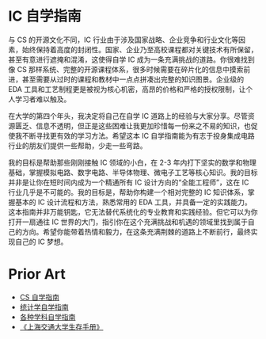 # IC 自学指南

与 CS 的开源文化不同，IC 行业由于涉及国家战略、企业竞争和行业文化等因素，始终保持着高度的封闭性。国家、企业乃至高校课程都对关键技术有所保留，甚至有意进行遮掩和混淆，这使得自学 IC 成为一条充满挑战的道路。你很难找到像 CS 那样系统、完整的开源课程体系，很多时候需要在碎片化的信息中摸索前进，甚至需要从过时的课程和教材中一点点拼凑出完整的知识图景。企业级的 EDA 工具和工艺制程更是被视为核心机密，高昂的价格和严格的授权限制，让个人学习者难以触及。

在大学的第四个年头，我决定将自己在自学 IC 道路上的经验与大家分享。尽管资源匮乏、信息不透明，但正是这些困难让我更加珍惜每一份来之不易的知识，也促使我不断寻找更有效的学习方法。希望这本 IC 自学指南能为有志于投身集成电路行业的朋友们提供一些帮助，少走一些弯路。

我的目标是帮助那些刚刚接触 IC 领域的小白，在 2-3 年内打下坚实的数学和物理基础，掌握模拟电路、数字电路、半导体物理、微电子工艺等核心知识。我的目标并非是让你在短时间内成为一个精通所有 IC 设计方向的“全能工程师”，这在 IC 行业几乎是不可能的。我的目标是，帮助你构建一个相对完整的 IC 知识体系，掌握基本的 IC 设计流程和方法，熟悉常用的 EDA 工具，并具备一定的实践能力。这本指南并非万能钥匙，它无法替代系统化的专业教育和实践经验。但它可以为你打开一扇通往 IC 世界的大门，指引你在这个充满挑战和机遇的领域里找到属于自己的方向。希望你能带着热情和毅力，在这条充满荆棘的道路上不断前行，最终实现自己的 IC 梦想。




# Prior Art

- [CS 自学指南](https://github.com/pkuflyingpig/cs-self-learning/)
- [统计学自学指南](https://xuankaiwang.github.io/)
- [各种学科自学指南](https://github.com/MuggleWei/learning_compass)
- [《上海交通大学生存手册》](https://github.com/SurviveSJTU/SurviveSJTUManual)
